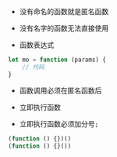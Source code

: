 - 没有命名的函数就是匿名函数

- 没有名字的函数无法直接使用

- 函数表达式

```javascript
let mo = function (params) {
    // 代码
}
```

- 函数调用必须在匿名函数后

- 立即执行函数

- 立即执行函数必须加分号`;`

```javascript
(function () {})()
(function () {}())
```